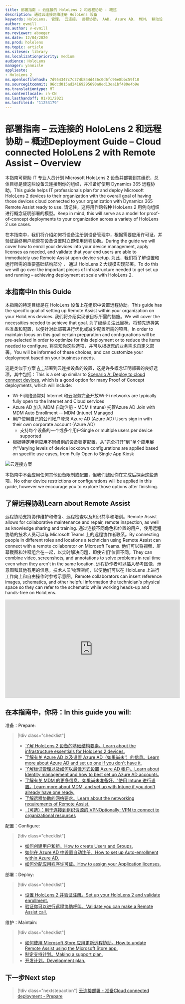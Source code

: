 ```yaml
---
title: 部署指南 – 云连接的 HoloLens 2 和远程协助 - 概述
description: 通过云连接网络注册 HoloLens 设备
keywords: HoloLens， 管理， 云连接， 远程协助， AAD， Azure AD， MDM， 移动设备管理
author: evmill
ms.author: v-evmill
ms.reviewer: aboeger
ms.date: 12/04/2020
ms.prod: hololens
ms.topic: article
ms.sitesec: library
ms.localizationpriority: medium
audience: HoloLens
manager: yannisle
appliesto:
- HoloLens 2
ms.openlocfilehash: 7d954347c7c274b844d436c0d6fc96e8bbc59f10
ms.sourcegitcommit: 96dcd015ad24169295690a8ed13ea1bf480e4b9e
ms.translationtype: MT
ms.contentlocale: zh-CN
ms.lasthandoff: 01/01/2021
ms.locfileid: "11253179"
---
```

# <span data-ttu-id="77cbd-104">部署指南 – 云连接的 HoloLens 2 和远程协助 – 概述</span><span class="sxs-lookup"><span data-stu-id="77cbd-104">Deployment Guide – Cloud connected HoloLens 2 with Remote Assist – Overview</span></span>

<span data-ttu-id="77cbd-105">本指南可帮助 IT 专业人员计划 Microsoft HoloLens 2 设备并部署到其组织，总体目标是使这些设备云连接到你的组织，并准备好使用 Dynamics 365 远程协助。</span><span class="sxs-lookup"><span data-stu-id="77cbd-105">This guide helps IT professionals plan for and deploy Microsoft HoloLens 2 devices to their organization with the overall goal of having those devices cloud connected to your organization with Dynamics 365 Remote Assist ready to use.</span></span> <span data-ttu-id="77cbd-106">请记住，这将用作跨各种 HoloLens 2 用例向组织进行概念证明部署的模型。</span><span class="sxs-lookup"><span data-stu-id="77cbd-106">Keep in mind, this will serve as a model for proof-of-concept deployments to your organization across a variety of HoloLens 2 use cases.</span></span>

<span data-ttu-id="77cbd-107">在本指南中，我们将介绍如何将设备注册到设备管理中，根据需要应用许可证，并验证最终用户能否在设备设置时立即使用远程协助。</span><span class="sxs-lookup"><span data-stu-id="77cbd-107">During the guide we will cover how to enroll your devices into your device management, apply licenses as needed, and validate that your end users are able to immediately use Remote Assist upon device setup.</span></span> <span data-ttu-id="77cbd-108">为此，我们将了解设置和运行所需的重要基础结构部分 ， 通过 HoloLens 2 大规模实现部署。</span><span class="sxs-lookup"><span data-stu-id="77cbd-108">To do this we will go over the important pieces of infrastructure needed to get set up and running – achieving deployment at scale with HoloLens 2.</span></span>

## <span data-ttu-id="77cbd-109">本指南中</span><span class="sxs-lookup"><span data-stu-id="77cbd-109">In this Guide</span></span>

<span data-ttu-id="77cbd-110">本指南的特定目标是在 HoloLens 设备上在组织中设置远程协助。</span><span class="sxs-lookup"><span data-stu-id="77cbd-110">This guide has the specific goal of setting up Remote Assist within your organization on your HoloLens devices.</span></span> <span data-ttu-id="77cbd-111">我们将介绍实现该目标所需的措施。</span><span class="sxs-lookup"><span data-stu-id="77cbd-111">We will cover the necessities needed to achieve that goal.</span></span> <span data-ttu-id="77cbd-112">为了继续关注此目标，将预先选择某些准备和配置，以便针对此部署进行优化或减少配置所需的项目。</span><span class="sxs-lookup"><span data-stu-id="77cbd-112">In order to maintain focus on this goal certain preparation and configurations will be pre-selected in order to optimize for this deployment or to reduce the items needed to configure.</span></span> <span data-ttu-id="77cbd-113">将告知你这些选项，并可以根据您的业务需求自定义部署。</span><span class="sxs-lookup"><span data-stu-id="77cbd-113">You will be informed of these choices, and can customize your deployment based on your business needs.</span></span>

<span data-ttu-id="77cbd-114">这是类似于方案 [A：](https://docs.microsoft.com/hololens/common-scenarios#scenario-a)部署到云连接设备的设置，这是许多概念证明部署的良好选项，其中包括：</span><span class="sxs-lookup"><span data-stu-id="77cbd-114">This is a set up similar to [Scenario A: Deploy to cloud connect devices](https://docs.microsoft.com/hololens/common-scenarios#scenario-a), which is a good option for many Proof of Concept deployments, which will include:</span></span>

- <span data-ttu-id="77cbd-115">Wi-Fi网络通常对 Internet 和云服务完全开放</span><span class="sxs-lookup"><span data-stu-id="77cbd-115">Wi-Fi networks are typically fully open to the Internet and Cloud services</span></span>
- <span data-ttu-id="77cbd-116">Azure AD 加入 MDM 自动注册 - MDM (Intune) 托管</span><span class="sxs-lookup"><span data-stu-id="77cbd-116">Azure AD Join with MDM Auto Enrollment -- MDM (Intune) Managed</span></span>
- <span data-ttu-id="77cbd-117">用户使用自己的公司帐户登录 Azure AD (Azure AD) </span><span class="sxs-lookup"><span data-stu-id="77cbd-117">Users sign in with their own corporate account (Azure AD)</span></span>
  - <span data-ttu-id="77cbd-118">支持每个设备的一个或多个用户</span><span class="sxs-lookup"><span data-stu-id="77cbd-118">Single or multiple users per device supported</span></span>
- <span data-ttu-id="77cbd-119">根据特定用例应用不同级别的设备锁定配置，从"完全打开"到"单个应用展台"</span><span class="sxs-lookup"><span data-stu-id="77cbd-119">Varying levels of device lockdown configurations are applied based on specific use cases, from Fully Open to Single App Kiosk</span></span>

![云连接方案](./images/cloud-connected-deployment-chart.png)

<span data-ttu-id="77cbd-121">本指南中不会应用任何其他设备限制或配置，但我们鼓励你在完成后探索这些选项。</span><span class="sxs-lookup"><span data-stu-id="77cbd-121">No other device restrictions or configurations will be applied in this guide, however we encourage you to explore those options after finishing.</span></span>

## <span data-ttu-id="77cbd-122">了解远程协助</span><span class="sxs-lookup"><span data-stu-id="77cbd-122">Learn about Remote Assist</span></span>

<span data-ttu-id="77cbd-123">远程协助支持协作维护和修复、远程检查以及知识共享和培训。</span><span class="sxs-lookup"><span data-stu-id="77cbd-123">Remote Assist allows for collaborative maintenance and repair, remote inspection, as well as knowledge sharing and training.</span></span> <span data-ttu-id="77cbd-124">通过连接不同角色和位置的用户，使用远程协助的技术人员可以与 Microsoft Teams 上的远程协作者联系。</span><span class="sxs-lookup"><span data-stu-id="77cbd-124">By connecting people in different roles and locations a technician using Remote Assist can connect with a remote collaborator on Microsoft Teams.</span></span> <span data-ttu-id="77cbd-125">他们可以将视频、屏幕截图和注释组合在一起，以实时解决问题，即使它们&#39;位置不同。</span><span class="sxs-lookup"><span data-stu-id="77cbd-125">They can combine video, screenshots, and annotations to solve problems in real time even when they aren&#39;t in the same location.</span></span> <span data-ttu-id="77cbd-126">远程协作者可以插入参考图像、示意图和其他有用的信息，技术人员&#39;物理空间，以便他们可以在 HoloLens 上进行工作向上和自由操作时参考示意图。</span><span class="sxs-lookup"><span data-stu-id="77cbd-126">Remote collaborators can insert reference images, schematics, and other helpful information the technician&#39;s physical space so they can refer to the schematic while working heads-up and hands-free on HoloLens.</span></span>

<iframe width="560" height="315" src="https://www.youtube.com/embed/d3YT8j0yYl0" frameborder="0" allow="accelerometer; autoplay; clipboard-write; encrypted-media; gyroscope; picture-in-picture" allowfullscreen></iframe>

## <span data-ttu-id="77cbd-127">在本指南中，你将：</span><span class="sxs-lookup"><span data-stu-id="77cbd-127">In this guide you will:</span></span>

<span data-ttu-id="77cbd-128">准备：</span><span class="sxs-lookup"><span data-stu-id="77cbd-128">Prepare:</span></span>

> [!div class="checklist"]
> - [<span data-ttu-id="77cbd-129">了解 HoloLens 2 设备的基础结构要素。</span><span class="sxs-lookup"><span data-stu-id="77cbd-129">Learn about the infrastructure essentials for HoloLens 2 devices.</span></span>](hololens2-cloud-connected-prepare.md#infrastructure-essentials)
> - [<span data-ttu-id="77cbd-130">了解有关 Azure AD 以及设置 Azure AD（如果尚未&#39;）的信息。</span><span class="sxs-lookup"><span data-stu-id="77cbd-130">Learn more about Azure AD and set up one if you don&#39;t have it.</span></span>](hololens2-cloud-connected-prepare.md#azure-active-directory)
> - [<span data-ttu-id="77cbd-131">了解标识管理以及如何以最佳方式设置 Azure AD 帐户。</span><span class="sxs-lookup"><span data-stu-id="77cbd-131">Learn about Identity management and how to best set up Azure AD accounts.</span></span>](hololens2-cloud-connected-prepare.md#identity-management)
> - [<span data-ttu-id="77cbd-132">了解有关 MDM 的更多信息，如果尚未准备好，&#39;使用 Intune 进行设置。</span><span class="sxs-lookup"><span data-stu-id="77cbd-132">Learn more about MDM, and set up with Intune if you don&#39;t already have one ready.</span></span>](hololens2-cloud-connected-prepare.md#mobile-device-management)
> - [<span data-ttu-id="77cbd-133">了解远程协助的网络要求。</span><span class="sxs-lookup"><span data-stu-id="77cbd-133">Learn about the networking requirements of Remote Assist.</span></span>](hololens2-cloud-connected-prepare.md#network)
> - [<span data-ttu-id="77cbd-134">（可选）：用于连接到组织资源的 VPN</span><span class="sxs-lookup"><span data-stu-id="77cbd-134">Optionally: VPN to connect to organizational resources</span></span>](/hololens2-cloud-connected-prepare.md#optional-connect-your-hololens-to-vpn)

<span data-ttu-id="77cbd-135">配置：</span><span class="sxs-lookup"><span data-stu-id="77cbd-135">Configure:</span></span>

> [!div class="checklist"]
> - [<span data-ttu-id="77cbd-136">如何创建用户和组。</span><span class="sxs-lookup"><span data-stu-id="77cbd-136">How to create Users and Groups.</span></span>](hololens2-cloud-connected-configure.md#azure-users-and-groups)
> - [<span data-ttu-id="77cbd-137">如何在 Azure AD 中设置自动注册。</span><span class="sxs-lookup"><span data-stu-id="77cbd-137">How to set up Auto-enrollment within Azure AD.</span></span>](hololens2-cloud-connected-configure.md#auto-enrollment-on-hololens-2)
> - [<span data-ttu-id="77cbd-138">如何分配应用程序许可证。</span><span class="sxs-lookup"><span data-stu-id="77cbd-138">How to assign your Application licenses.</span></span>](hololens2-cloud-connected-configure.md#application-licenses)

<span data-ttu-id="77cbd-139">部署：</span><span class="sxs-lookup"><span data-stu-id="77cbd-139">Deploy:</span></span>

> [!div class="checklist"]
> - [<span data-ttu-id="77cbd-140">设置 HoloLens 2 并验证注册。</span><span class="sxs-lookup"><span data-stu-id="77cbd-140">Set up your HoloLens 2 and validate enrollment.</span></span>](hololens2-cloud-connected-deploy.md#enrollment-validation)
> - [<span data-ttu-id="77cbd-141">验证你可以进行远程协助呼叫。</span><span class="sxs-lookup"><span data-stu-id="77cbd-141">Validate you can make a Remote Assist call.</span></span>](hololens2-cloud-connected-deploy.md#remote-assist-call-validation)

<span data-ttu-id="77cbd-142">维护：</span><span class="sxs-lookup"><span data-stu-id="77cbd-142">Maintain:</span></span>

> [!div class="checklist"]
> - [<span data-ttu-id="77cbd-143">如何使用 Microsoft Store 应用更新远程协助。</span><span class="sxs-lookup"><span data-stu-id="77cbd-143">How to update Remote Assist using the Microsoft Store app.</span></span>](hololens2-cloud-connected-maintain.md#updates)
> - [<span data-ttu-id="77cbd-144">制定支持计划。</span><span class="sxs-lookup"><span data-stu-id="77cbd-144">Making a support plan.</span></span>](hololens2-cloud-connected-maintain.md#support-plan)
> - [<span data-ttu-id="77cbd-145">开发计划。</span><span class="sxs-lookup"><span data-stu-id="77cbd-145">Development plan.</span></span>](hololens2-cloud-connected-maintain.md#development-plan)

## <span data-ttu-id="77cbd-146">下一步</span><span class="sxs-lookup"><span data-stu-id="77cbd-146">Next step</span></span>

> [!div class="nextstepaction"]
> [<span data-ttu-id="77cbd-147">云连接部署 - 准备</span><span class="sxs-lookup"><span data-stu-id="77cbd-147">Cloud connected deployment - Prepare</span></span>](hololens2-cloud-connected-prepare.md)


